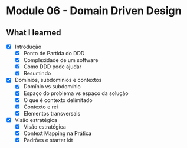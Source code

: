 # Module 06 - Domain Driven Design

## What I learned

- [x] Introdução
  - [x] Ponto de Partida do DDD
  - [x] Complexidade de um software
  - [x] Como DDD pode ajudar
  - [x] Resumindo

- [x] Domínios, subdomínios e contextos
  - [x] Domínio vs subdomínio
  - [x] Espaço do problema vs espaço da solução
  - [x] O que é contexto delimitado
  - [x] Contexto e rei
  - [x] Elementos transversais

- [x] Visão estratégica
  - [x] Visão estratégica
  - [x] Context Mapping na Prática
  - [x] Padrões e starter kit